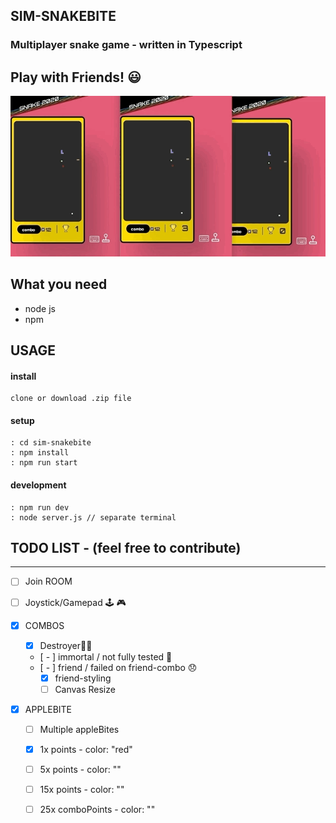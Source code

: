 ## SIM-SNAKEBITE  

### Multiplayer snake game - written in Typescript
## Play with Friends! 😃 



<img src="/snake_low.gif" alt="snake gif">  

## What you need   

  - node js
  - npm 

## USAGE   

#### install 

    clone or download .zip file  

#### setup  

    : cd sim-snakebite
    : npm install  
    : npm run start  


#### development 

    : npm run dev  
    : node server.js // separate terminal  


## TODO LIST - (feel free to contribute) 
------------------------------
- [ ] Join ROOM   
- [ ] Joystick/Gamepad 🕹 🎮 

- [x] COMBOS   
  - [x] Destroyer👊🏽
  - [ - ] immortal / not fully tested 🤔  
  - [ - ] friend / failed on friend-combo 😞  
      - [x] friend-styling  
      - [ ] Canvas Resize 

- [x] APPLEBITE  
  - [ ] Multiple appleBites  
  - [x] 1x points - color: "red"  
  - [ ] 5x points - color: ""  
  - [ ] 15x points - color: ""  
  - [ ] 25x comboPoints - color: ""  

      
